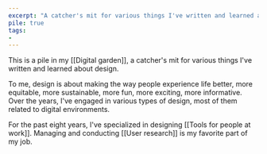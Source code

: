 ```yaml
---
excerpt: "A catcher's mit for various things I've written and learned about design."
pile: true
tags:
-
---
```

This is a pile in my [[Digital garden]], a catcher's mit for various things I've written and learned about design.

To me, design is about making the way people experience life better, more equitable, more sustainable, more fun, more exciting, more informative. Over the years, I've engaged in various types of design, most of them related to digital environments. 

For the past eight years, I've specialized in designing [[Tools for people at work]]. Managing and conducting [[User research]] is my favorite part of my job. 